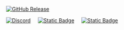 [![GitHub Release](https://img.shields.io/github/v/release/STRAYED-FATES/Forsaken?style=for-the-badge&logo=github&label=FORSAKEN&labelColor=black&color=gold)](https://github.com/STRAYED-FATES/Forsaken)

[![Discord](https://img.shields.io/discord/1205872487158775890?style=for-the-badge&logo=discord&logoColor=white&label=DISCORD&labelColor=7289da&color=2c2f33)](https://discord.com/invite/HQ8Pqk8bUE)&nbsp;&nbsp;&nbsp;&nbsp;&nbsp;[![Static Badge](https://img.shields.io/badge/Support%20me!-Kofi?style=for-the-badge&logo=Kofi&logoColor=white&label=Ko-fi&labelColor=FF5E5B&color=13C3FF)](https://ko-fi.com/terabuildsstuff)&nbsp;&nbsp;&nbsp;&nbsp;&nbsp;[![Static Badge](https://img.shields.io/badge/-STRAYED%20FATES-LICENSE?style=for-the-badge&label=LICENSE&labelColor=white&color=white)](https://github.com/STRAYED-FATES/LICENSE?tab=License-1-ov-file)
